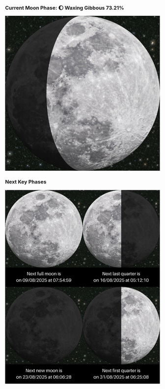 ### Current Moon Phase: 🌔 Waxing Gibbous 73.21%
![Moon Phase](moonphase.png)
### Next Key Phases
![Gallery](gallery.png)